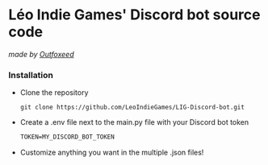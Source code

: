 # Léo Indie Games' Discord bot source code
<i>made by <a href="https://github.com/Outfoxeed">Outfoxeed</a></i>

### Installation
 - Clone the repository
    ```shell
   git clone https://github.com/LeoIndieGames/LIG-Discord-bot.git
   ```
 - Create a .env file next to the main.py file with your Discord bot token
    ```txt
   TOKEN=MY_DISCORD_BOT_TOKEN
   ```
 - Customize anything you want in the multiple .json files!